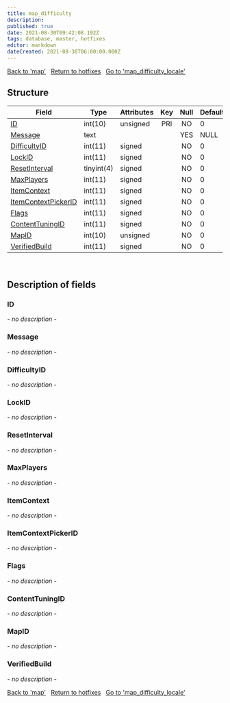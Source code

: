 ```yaml
---
title: map_difficulty
description: 
published: true
date: 2021-08-30T09:42:08.192Z
tags: database, master, hotfixes
editor: markdown
dateCreated: 2021-08-30T06:00:00.000Z
---
```


<a href="https://dev.trinitycore.info/en/database/master/hotfixes/map" class="mt-5 v-btn v-btn--depressed v-btn--flat v-btn--outlined theme--light v-size--default darkblue--text text--lighten-3"><span class="v-btn__content"><i aria-hidden="true" class="v-icon notranslate v-icon--left mdi mdi-arrow-left theme--light"></i><span>Back to 'map'</span></span></a>&nbsp;&nbsp;&nbsp;<a href="https://dev.trinitycore.info/en/database/master/hotfixes/home" class="mt-5 v-btn v-btn--depressed v-btn--flat v-btn--outlined theme--light v-size--default darkblue--text text--lighten-3"><span class="v-btn__content"><i aria-hidden="true" class="v-icon notranslate v-icon--left mdi mdi-home-outline theme--light"></i><span>Return to hotfixes</span></span></a>&nbsp;&nbsp;&nbsp;<a href="https://dev.trinitycore.info/en/database/master/hotfixes/map_difficulty_locale" class="mt-5 v-btn v-btn--depressed v-btn--flat v-btn--outlined theme--light v-size--default darkblue--text text--lighten-3"><span class="v-btn__content"><span>Go to 'map_difficulty_locale'</span><i aria-hidden="true" class="v-icon notranslate v-icon--right mdi mdi-arrow-right theme--light"></i></span></a>

## Structure

| Field | Type | Attributes | Key | Null | Default | Extra | Comment |
| --- | --- | --- | :---: | :---: | --- | --- | --- |
| [ID](#ID) | int(10) | unsigned | PRI | NO | 0 |  |  |
| [Message](#Message) | text |  |  | YES | NULL |  |  |
| [DifficultyID](#DifficultyID) | int(11) | signed |  | NO | 0 |  |  |
| [LockID](#LockID) | int(11) | signed |  | NO | 0 |  |  |
| [ResetInterval](#ResetInterval) | tinyint(4) | signed |  | NO | 0 |  |  |
| [MaxPlayers](#MaxPlayers) | int(11) | signed |  | NO | 0 |  |  |
| [ItemContext](#ItemContext) | int(11) | signed |  | NO | 0 |  |  |
| [ItemContextPickerID](#ItemContextPickerID) | int(11) | signed |  | NO | 0 |  |  |
| [Flags](#Flags) | int(11) | signed |  | NO | 0 |  |  |
| [ContentTuningID](#ContentTuningID) | int(11) | signed |  | NO | 0 |  |  |
| [MapID](#MapID) | int(10) | unsigned |  | NO | 0 |  |  |
| [VerifiedBuild](#VerifiedBuild) | int(11) | signed |  | NO | 0 |  |  |
&nbsp;
## Description of fields

### ID
*- no description -*
&nbsp;

### Message
*- no description -*
&nbsp;

### DifficultyID
*- no description -*
&nbsp;

### LockID
*- no description -*
&nbsp;

### ResetInterval
*- no description -*
&nbsp;

### MaxPlayers
*- no description -*
&nbsp;

### ItemContext
*- no description -*
&nbsp;

### ItemContextPickerID
*- no description -*
&nbsp;

### Flags
*- no description -*
&nbsp;

### ContentTuningID
*- no description -*
&nbsp;

### MapID
*- no description -*
&nbsp;

### VerifiedBuild
*- no description -*
&nbsp;

<a href="https://dev.trinitycore.info/en/database/master/hotfixes/map" class="mt-5 v-btn v-btn--depressed v-btn--flat v-btn--outlined theme--light v-size--default darkblue--text text--lighten-3"><span class="v-btn__content"><i aria-hidden="true" class="v-icon notranslate v-icon--left mdi mdi-arrow-left theme--light"></i><span>Back to 'map'</span></span></a>&nbsp;&nbsp;&nbsp;<a href="https://dev.trinitycore.info/en/database/master/hotfixes/home" class="mt-5 v-btn v-btn--depressed v-btn--flat v-btn--outlined theme--light v-size--default darkblue--text text--lighten-3"><span class="v-btn__content"><i aria-hidden="true" class="v-icon notranslate v-icon--left mdi mdi-home-outline theme--light"></i><span>Return to hotfixes</span></span></a>&nbsp;&nbsp;&nbsp;<a href="https://dev.trinitycore.info/en/database/master/hotfixes/map_difficulty_locale" class="mt-5 v-btn v-btn--depressed v-btn--flat v-btn--outlined theme--light v-size--default darkblue--text text--lighten-3"><span class="v-btn__content"><span>Go to 'map_difficulty_locale'</span><i aria-hidden="true" class="v-icon notranslate v-icon--right mdi mdi-arrow-right theme--light"></i></span></a>

